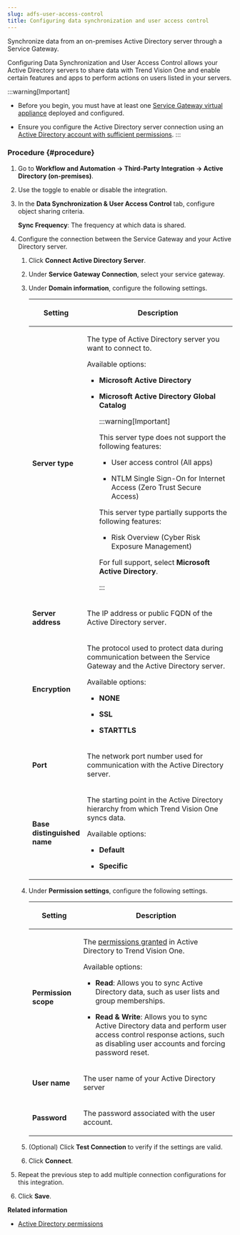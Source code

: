 ```yaml
---
slug: adfs-user-access-control
title: Configuring data synchronization and user access control
---
```


Synchronize data from an on-premises Active Directory server through a Service Gateway.

Configuring Data Synchronization and User Access Control allows your Active Directory servers to share data with Trend Vision One and enable certain features and apps to perform actions on users listed in your servers.

:::warning[Important]
- Before you begin, you must have at least one [Service Gateway virtual appliance](service-gateway-management.md) deployed and configured.

- Ensure you configure the Active Directory server connection using an [Active Directory account with sufficient permissions](active-directory-permissions.md).
:::

### Procedure {#procedure}

1.  Go to **Workflow and Automation → Third-Party Integration → Active Directory (on-premises)**.

2.  Use the toggle to enable or disable the integration.

3.  In the **Data Synchronization & User Access Control** tab, configure object sharing criteria.

    **Sync Frequency**: The frequency at which data is shared.

4.  Configure the connection between the Service Gateway and your Active Directory server.

    1.  Click **Connect Active Directory Server**.

    2.  Under **Service Gateway Connection**, select your service gateway.

    3.  Under **Domain information**, configure the following settings.

        <table>
        <colgroup>
        <col style="width: 25%" />
        <col style="width: 75%" />
        </colgroup>
        <thead>
        <tr>
        <th><p>Setting</p></th>
        <th><p>Description</p></th>
        </tr>
        </thead>
        <tbody>
        <tr>
        <td><p><strong>Server type</strong></p></td>
        <td><p>The type of Active Directory server you want to connect to.</p>
        <p>Available options:</p>
        <ul>
        <li><p><strong>Microsoft Active Directory</strong></p></li>
        <li><p><strong>Microsoft Active Directory Global Catalog</strong></p>
        

        :::warning[Important]
        
        <p>This server type does not support the following features:</p>
        <ul>
        <li><p>User access control (All apps)</p></li>
        <li><p>NTLM Single Sign-On for Internet Access (Zero Trust Secure Access)</p></li>
        </ul>
        <p>This server type partially supports the following features:</p>
        <ul>
        <li><p>Risk Overview (Cyber Risk Exposure Management)</p></li>
        </ul>
        <p>For full support, select <strong>Microsoft Active Directory</strong>.</p>
        

        :::

        </li>
        </ul></td>
        </tr>
        <tr>
        <td><p><strong>Server address</strong></p></td>
        <td><p>The IP address or public FQDN of the Active Directory server.</p></td>
        </tr>
        <tr>
        <td><p><strong>Encryption</strong></p></td>
        <td><p>The protocol used to protect data during communication between the Service Gateway and the Active Directory server.</p>
        <p>Available options:</p>
        <ul>
        <li><p><strong>NONE</strong></p></li>
        <li><p><strong>SSL</strong></p></li>
        <li><p><strong>STARTTLS</strong></p></li>
        </ul></td>
        </tr>
        <tr>
        <td><p><strong>Port</strong></p></td>
        <td><p>The network port number used for communication with the Active Directory server.</p></td>
        </tr>
        <tr>
        <td><p><strong>Base distinguished name</strong></p></td>
        <td><p>The starting point in the Active Directory hierarchy from which Trend Vision One syncs data.</p>
        <p>Available options:</p>
        <ul>
        <li><p><strong>Default</strong></p></li>
        <li><p><strong>Specific</strong></p></li>
        </ul></td>
        </tr>
        </tbody>
        </table>

    4.  Under **Permission settings**, configure the following settings.

        <table>
        <colgroup>
        <col style="width: 25%" />
        <col style="width: 75%" />
        </colgroup>
        <thead>
        <tr>
        <th><p>Setting</p></th>
        <th><p>Description</p></th>
        </tr>
        </thead>
        <tbody>
        <tr>
        <td><p><strong>Permission scope</strong></p></td>
        <td><p>The <a href="trend-vision-one-active-directory-permissions">permissions granted</a> in Active Directory to Trend Vision One.</p>
        <p>Available options:</p>
        <ul>
        <li><p><strong>Read</strong>: Allows you to sync Active Directory data, such as user lists and group memberships.</p></li>
        <li><p><strong>Read &amp; Write</strong>: Allows you to sync Active Directory data and perform user access control response actions, such as disabling user accounts and forcing password reset.</p></li>
        </ul></td>
        </tr>
        <tr>
        <td><p><strong>User name</strong></p></td>
        <td><p>The user name of your Active Directory server</p></td>
        </tr>
        <tr>
        <td><p><strong>Password</strong></p></td>
        <td><p>The password associated with the user account.</p></td>
        </tr>
        </tbody>
        </table>

    5.  (Optional) Click **Test Connection** to verify if the settings are valid.

    6.  Click **Connect**.

5.  Repeat the previous step to add multiple connection configurations for this integration.

6.  Click **Save**.

**Related information**

- [Active Directory permissions](active-directory-permissions.md "Grant sufficient permissions in Active Directory to enable user access control in Trend Vision One.")
